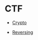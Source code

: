 # CTF   

* [Crypto](https://github.com/narupi/security_cheat_sheets/blob/master/CTF/Crypto/crypto.md)  
 
* [Reversing](https://github.com/narupi/security_cheat_sheets/blob/master/CTF/Reversing/reversing.md)  
